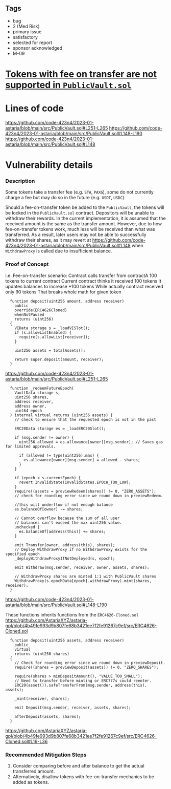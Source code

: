 ## Tags

- bug
- 2 (Med Risk)
- primary issue
- satisfactory
- selected for report
- sponsor acknowledged
- M-09

# [Tokens with fee on transfer are not supported in `PublicVault.sol`](https://github.com/code-423n4/2023-01-astaria-findings/issues/424) 

# Lines of code

https://github.com/code-423n4/2023-01-astaria/blob/main/src/PublicVault.sol#L251-L265
https://github.com/code-423n4/2023-01-astaria/blob/main/src/PublicVault.sol#L148-L190
https://github.com/code-423n4/2023-01-astaria/blob/main/src/PublicVault.sol#L148


# Vulnerability details

### Description

Some tokens take a transfer fee (e.g. `STA`, `PAXG`), some do not currently charge a fee but may do so in the future (e.g. `USDT`, `USDC`).

Should a fee-on-transfer token be added to the `PublicVault`, the tokens will be locked in the `PublicVault.sol` contract. Depositors will be unable to withdraw their rewards.
In the current implementation, it is assumed that the received amount is the same as the transfer amount. However, due to how fee-on-transfer tokens work, much less will be received than what was transferred.
As a result, later users may not be able to successfully withdraw their shares, as it may revert at https://github.com/code-423n4/2023-01-astaria/blob/main/src/PublicVault.sol#L148 when `WithdrawProxy` is called due to insufficient balance.

### Proof of Concept

i.e. Fee-on-transfer scenario:
Contract calls transfer from contractA 100 tokens to current contract
Current contract thinks it received 100 tokens
It updates balances to increase +100 tokens
While actually contract received only 90 tokens
That breaks whole math for given token



```solidity
  function deposit(uint256 amount, address receiver)
    public
    override(ERC4626Cloned)
    whenNotPaused
    returns (uint256)
  {
    VIData storage s = _loadVISlot();
    if (s.allowListEnabled) {
      require(s.allowList[receiver]);
    }

    uint256 assets = totalAssets();

    return super.deposit(amount, receiver);
  }
```
https://github.com/code-423n4/2023-01-astaria/blob/main/src/PublicVault.sol#L251-L265

```
  function _redeemFutureEpoch(
    VaultData storage s,
    uint256 shares,
    address receiver,
    address owner,
    uint64 epoch
  ) internal virtual returns (uint256 assets) {
    // check to ensure that the requested epoch is not in the past

    ERC20Data storage es = _loadERC20Slot();

    if (msg.sender != owner) {
      uint256 allowed = es.allowance[owner][msg.sender]; // Saves gas for limited approvals.

      if (allowed != type(uint256).max) {
        es.allowance[owner][msg.sender] = allowed - shares;
      }
    }

    if (epoch < s.currentEpoch) {
      revert InvalidState(InvalidStates.EPOCH_TOO_LOW);
    }
    require((assets = previewRedeem(shares)) != 0, "ZERO_ASSETS");
    // check for rounding error since we round down in previewRedeem.

    //this will underflow if not enough balance
    es.balanceOf[owner] -= shares;

    // Cannot overflow because the sum of all user
    // balances can't exceed the max uint256 value.
    unchecked {
      es.balanceOf[address(this)] += shares;
    }

    emit Transfer(owner, address(this), shares);
    // Deploy WithdrawProxy if no WithdrawProxy exists for the specified epoch
    _deployWithdrawProxyIfNotDeployed(s, epoch);

    emit Withdraw(msg.sender, receiver, owner, assets, shares);

    // WithdrawProxy shares are minted 1:1 with PublicVault shares
    WithdrawProxy(s.epochData[epoch].withdrawProxy).mint(shares, receiver);
  }
```
https://github.com/code-423n4/2023-01-astaria/blob/main/src/PublicVault.sol#L148-L190


These functions inherits functions from the `ERC4626-Cloned.sol`
https://github.com/AstariaXYZ/astaria-gpl/blob/4b49fe993d9b807fe68b3421ee7f2fe91267c9ef/src/ERC4626-Cloned.sol

```solidity
  function deposit(uint256 assets, address receiver)
    public
    virtual
    returns (uint256 shares)
  {
    // Check for rounding error since we round down in previewDeposit.
    require((shares = previewDeposit(assets)) != 0, "ZERO_SHARES");

    require(shares > minDepositAmount(), "VALUE_TOO_SMALL");
    // Need to transfer before minting or ERC777s could reenter.
    ERC20(asset()).safeTransferFrom(msg.sender, address(this), assets);

    _mint(receiver, shares);

    emit Deposit(msg.sender, receiver, assets, shares);

    afterDeposit(assets, shares);
  }

```
https://github.com/AstariaXYZ/astaria-gpl/blob/4b49fe993d9b807fe68b3421ee7f2fe91267c9ef/src/ERC4626-Cloned.sol#L19-L36

### Recommended Mitigation Steps

1. Consider comparing before and after balance to get the actual transferred amount.
2. Alternatively, disallow tokens with fee-on-transfer mechanics to be added as tokens.
